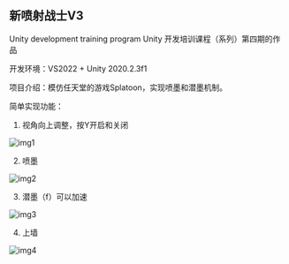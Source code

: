 ## 新喷射战士V3 

Unity development training program Unity 开发培训课程（系列）第四期的作品

开发环境：VS2022 + Unity 2020.2.3f1 

项目介绍：模仿任天堂的游戏Splatoon，实现喷墨和潜墨机制。

简单实现功能：
1. 视角向上调整，按Y开启和关闭
   
![img1](https://github.com/Zekeriri/my_spaltoon/assets/115679259/d31ec888-15b8-4eb6-b970-60e3f8669c7a)

2. 喷墨
   
![img2](https://github.com/Zekeriri/my_spaltoon/assets/115679259/153c6f31-0d8b-4d02-940a-76a88d0587d5)

3. 潜墨（f）可以加速
   
![img3](https://github.com/Zekeriri/my_spaltoon/assets/115679259/ef434211-0287-497b-8564-a395f22a51e1)

4. 上墙
   
![img4](https://github.com/Zekeriri/my_spaltoon/assets/115679259/420173ee-f1be-477f-af97-e1984a568e67)

